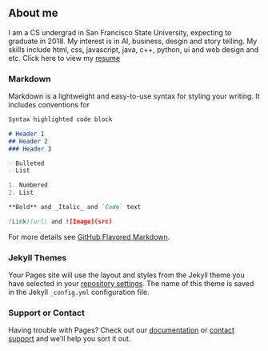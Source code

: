## About me

I am a CS undergrad in San Francisco State University, expecting to graduate in 2018. My interest is in AI, business, desgin and story telling. My skills include html, css, javascript, java, c++, python, ui and web design and etc. Click here to view my [resume](https://docs.google.com/document/d/1k8kzXrE0PIU3JHlOcUSDZk9PNbncBW7LwH5nDWKovdQ/edit?usp=sharing) 

### Markdown

Markdown is a lightweight and easy-to-use syntax for styling your writing. It includes conventions for

```markdown
Syntax highlighted code block

# Header 1
## Header 2
### Header 3

- Bulleted
- List

1. Numbered
2. List

**Bold** and _Italic_ and `Code` text

[Link](url) and ![Image](src)
```

For more details see [GitHub Flavored Markdown](https://guides.github.com/features/mastering-markdown/).

### Jekyll Themes

Your Pages site will use the layout and styles from the Jekyll theme you have selected in your [repository settings](https://github.com/JerryZZW/JerryZZW.github.io/settings). The name of this theme is saved in the Jekyll `_config.yml` configuration file.

### Support or Contact

Having trouble with Pages? Check out our [documentation](https://help.github.com/categories/github-pages-basics/) or [contact support](https://github.com/contact) and we’ll help you sort it out.
